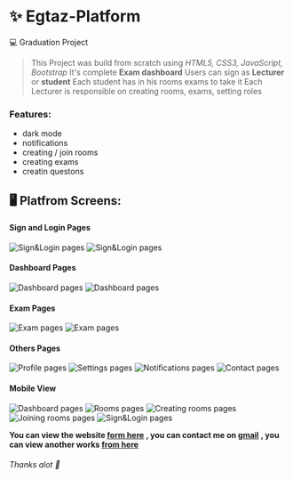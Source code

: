 # :sparkles: Egtaz-Platform
:computer: Graduation Project
> This Project was build from scratch using *HTML5, CSS3, JavaScript, Bootstrap*
> It's complete **Exam dashboard**
> Users can sign as **Lecturer** or **student**
> Each student has in his rooms exams to take it
> Each Lecturer is responsible on creating rooms, exams, setting roles

### Features:
  - dark mode
  - notifications
  - creating / join rooms 
  - creating exams
  - creatin questons 

## :desktop_computer: Platfrom Screens:

  #### Sign and Login Pages
![Sign&Login pages](https://github.com/YoussefTurkey/Egtaz-Platform/blob/main/assets/screens/screen_01.PNG)
![Sign&Login pages](https://github.com/YoussefTurkey/Egtaz-Platform/blob/main/assets/screens/screen_02.PNG)

  #### Dashboard Pages
![Dashboard pages](https://github.com/YoussefTurkey/Egtaz-Platform/blob/main/assets/screens/screen_1.PNG)
![Dashboard pages](https://github.com/YoussefTurkey/Egtaz-Platform/blob/main/assets/screens/screen_2.PNG) 
 
  #### Exam Pages
![Exam pages](https://github.com/YoussefTurkey/Egtaz-Platform/blob/main/assets/screens/screen_3.PNG)
![Exam pages](https://github.com/YoussefTurkey/Egtaz-Platform/blob/main/assets/screens/screen_4.PNG)
  
  #### Others Pages
![Profile pages](https://github.com/YoussefTurkey/Egtaz-Platform/blob/main/assets/screens/screen_5.PNG)
![Settings pages](https://github.com/YoussefTurkey/Egtaz-Platform/blob/main/assets/screens/screen_6.PNG)
![Notifications pages](https://github.com/YoussefTurkey/Egtaz-Platform/blob/main/assets/screens/screen_7.PNG)
![Contact pages](https://github.com/YoussefTurkey/Egtaz-Platform/blob/main/assets/screens/screen_8.PNG)

  #### Mobile View
![Dashboard pages](https://github.com/YoussefTurkey/Egtaz-Platform/blob/main/assets/screens/screen_9.PNG)
![Rooms pages](https://github.com/YoussefTurkey/Egtaz-Platform/blob/main/assets/screens/screen_10.PNG)
![Creating rooms pages](https://github.com/YoussefTurkey/Egtaz-Platform/blob/main/assets/screens/screen_11.PNG)
![Joining rooms pages](https://github.com/YoussefTurkey/Egtaz-Platform/blob/main/assets/screens/screen_12.PNG)
![Sign&Login pages](https://github.com/YoussefTurkey/Egtaz-Platform/blob/main/assets/screens/screen_03.PNG)

 
**You can view the website [form here](https://youssefturkey.github.io/Egtaz-Platform/)**
**, you can contact me on [gmail](youssef.turkey11@gmail.com)**
**, you can view another works [from here](https://www.behance.net/YouTurkey11)**

###### *Thanks alot* :wave:
 

